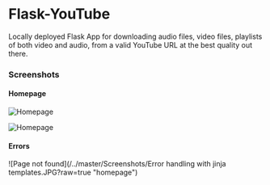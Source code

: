 # Flask-YouTube

Locally deployed Flask App  for downloading audio files, video files, playlists of both video and audio, from a valid YouTube URL at the best quality out there.

### Screenshots

#### Homepage
![Homepage](/../master/Screenshots/Flask-YouTube-homepage-master.png?raw=true "homepage")

![Homepage](/../master/Screenshots/Flask-YouTube-homepage.png?raw=true "homepage")

#### Errors
![Page not found](/../master/Screenshots/Error handling with jinja templates.JPG?raw=true "homepage")
